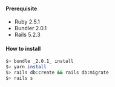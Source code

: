 #### Prerequisite

- Ruby 2.5.1
- Bundler 2.0.1
- Rails 5.2.3


#### How to install

```sh
$> bundle _2.0.1_ install
$> yarn install
$> rails db:create && rails db:migrate
$> rails s
```